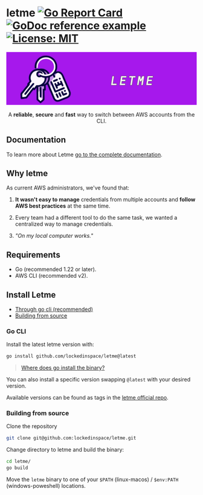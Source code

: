 # letme [![Go Report Card](https://goreportcard.com/badge/github.com/lockedinspace/letme-go)](https://goreportcard.com/report/github.com/lockedinspace/letme-go) [![GoDoc reference example](https://img.shields.io/badge/godoc-reference-blue.svg)](https://pkg.go.dev/github.com/lockedinspace/letme) [![License: MIT](https://img.shields.io/badge/License-MIT-yellow.svg)](https://opensource.org/licenses/MIT) 

![](./docs/letme-banner.webp)
<p align="center">A <b>reliable</b>, <b>secure</b> and <b>fast</b> way to switch between AWS accounts from the CLI. </p>

## Documentation

To learn more about Letme [go to the complete documentation](https://lockedinspace.com/letme/index.html
).

## Why letme
As current AWS administrators, we've found that:

1. **It wasn't easy to manage** credentials from multiple accounts and **follow AWS best practices** at the same time.
2. Every team had a different tool to do the same task, we wanted a centralized way to manage credentials.

3. _"On my local computer works."_

## Requirements

- Go (recommended 1.22 or later).
- AWS CLI (recommended v2).

## Install Letme

- [Through go cli (recommended)](#go-cli)
- [Building from source](#building-from-source)
  
### Go CLI

Install the latest letme version with:

```bash
go install github.com/lockedinspace/letme@latest
```
> [Where does go install the binary?](https://pkg.go.dev/cmd/go#hdr-Compile_and_install_packages_and_dependencies)

You can also install a specific version swapping ``@latest`` with your desired version.

Available versions can be found as tags in the [letme official repo](https://github.com/lockedinspace/letme). 


### Building from source

Clone the repository

```bash
git clone git@github.com:lockedinspace/letme.git
```

Change directory to letme and build the binary:

```bash
cd letme/
go build 
```

Move the ``letme`` binary to one of your ``$PATH`` (linux-macos) / ``$env:PATH`` (windows-poweshell) locations.

